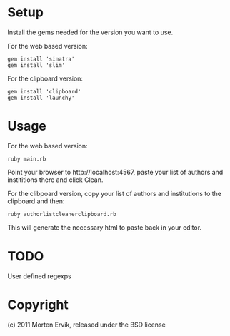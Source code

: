 Setup
=====
Install the gems needed for the version you want to use.

For the web based version:

    gem install 'sinatra'
    gem install 'slim'

For the clipboard version:

    gem install 'clipboard'
    gem install 'launchy'

Usage
=====

For the web based version:

    ruby main.rb

Point your browser to http://localhost:4567, paste your list of authors and instititions there and click Clean.

For the clibpoard version, copy your list of authors and institutions to the clipboard and then:

    ruby authorlistcleanerclipboard.rb

This will generate the necessary html to paste back in your editor.

TODO
====
User defined regexps

Copyright
=========
(c) 2011 Morten Ervik, released under the BSD license